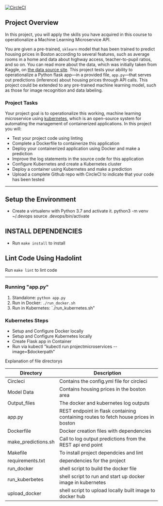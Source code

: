 [![CircleCI](https://circleci.com/gh/Omobolaji-Adams/operationalize-a-Machine-Learning-Microservice-API/tree/master.svg?style=svg)](https://circleci.com/gh/Omobolaji-Adams/operationalize-a-Machine-Learning-Microservice-API/?branch=master)

## Project Overview

In this project, you will apply the skills you have acquired in this course to operationalize a Machine Learning Microservice API. 

You are given a pre-trained, `sklearn` model that has been trained to predict housing prices in Boston according to several features, such as average rooms in a home and data about highway access, teacher-to-pupil ratios, and so on. You can read more about the data, which was initially taken from Kaggle, on [the data source site](https://www.kaggle.com/c/boston-housing). This project tests your ability to operationalize a Python flask app—in a provided file, `app.py`—that serves out predictions (inference) about housing prices through API calls. This project could be extended to any pre-trained machine learning model, such as those for image recognition and data labeling.

### Project Tasks

Your project goal is to operationalize this working, machine learning microservice using [kubernetes](https://kubernetes.io/), which is an open-source system for automating the management of containerized applications. In this project you will:
* Test your project code using linting
* Complete a Dockerfile to containerize this application
* Deploy your containerized application using Docker and make a prediction
* Improve the log statements in the source code for this application
* Configure Kubernetes and create a Kubernetes cluster
* Deploy a container using Kubernetes and make a prediction
* Upload a complete Github repo with CircleCI to indicate that your code has been tested

---

## Setup the Environment

* Create a virtualenv with Python 3.7 and activate it. 
  python3 -m venv ~/.devops
  source .devops/bin/activate

## INSTALL DEPENDENCIES
* Run `make install` to install 

## Lint Code Using Hadolint
 Run `make lint` to lint code

---

### Running "app.py"

1. Standalone: `python app.py`
2. Run in Docker: `./run_docker.sh`
3. Run in Kubernetes: `./run_kubernetes.sh"

### Kubernetes Steps

* Setup and Configure Docker locally 
* Setup and Configure Kubernetes locally
* Create Flask app in Container
* Run via kubectl "kubectl run projectmicroservices --image=$dockerpath"


Explanation of file directorys 

| Directory  | Description  |
| ------------- | ------------- |
| Circleci  | Contains the config.yml file for circleci  |
| Model Data  | Contains housing prices in the boston area  |
| Output_files | The docker and kubernetes log outputs |
| app.py | REST endpoint in flask containing containing routes to fetch house prices in boston |
| Dockerfile | Docker creation files with dependencies |
| make_predictions.sh | Call to log output predictions from the REST api end point |
| Makefile | To install project dependcies and lint |
| requirements.txt | dependencies for the project |
| run_docker | shell script to build the docker file |
| run_kuberbetes | shell script to run and start up docker image in kubernetes | 
| upload_docker | shell script to upload locally built image to docker hub | 
